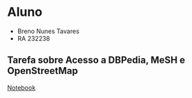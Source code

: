 # Aluno
* Breno Nunes Tavares
* RA 232238

## Tarefa sobre Acesso a DBPedia, MeSH e OpenStreetMap
[Notebook](notebook/)
